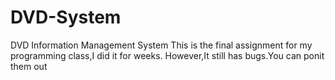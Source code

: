 # DVD-System
DVD Information Management System
This is the final assignment for my programming class,I did it for weeks.
However,It still has bugs.You can ponit them out
